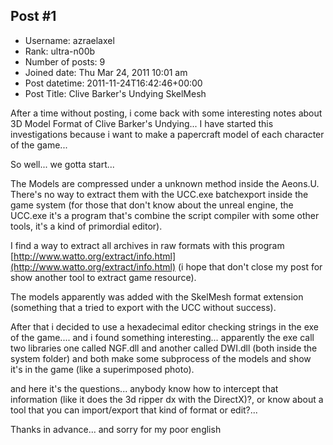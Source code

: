 ## Post #1
- Username: azraelaxel
- Rank: ultra-n00b
- Number of posts: 9
- Joined date: Thu Mar 24, 2011 10:01 am
- Post datetime: 2011-11-24T16:42:46+00:00
- Post Title: Clive Barker's Undying SkelMesh

After a time without posting, i come back with some interesting notes about 3D Model Format of Clive Barker's Undying...
I have started this investigations because i want to make a papercraft model of each character of the game...

So well... we gotta start...

The Models are compressed under a unknown method inside the Aeons.U. There's no way to extract them with the UCC.exe batchexport inside the game system (for those that don't know about the unreal engine, the UCC.exe it's a program that's combine the script compiler with some other tools, it's a kind of primordial editor).

I find a way to extract all archives in raw formats with this program [http://www.watto.org/extract/info.html](http://www.watto.org/extract/info.html) (i hope that don't close my post for show another tool to extract game resource).

The models apparently was added with the SkelMesh format extension (something that a tried to export with the UCC without success).

After that i decided to use a hexadecimal editor checking strings in the exe of the game.... and i found something interesting... apparently the exe call two libraries one called NGF.dll and another called DWI.dll (both inside the system folder) and both make some subprocess of the models and show it's in the game (like a superimposed photo).

and here it's the questions... anybody know how to intercept that information (like it does the 3d ripper dx with the DirectX)?, or know about a tool that you can import/export that kind of format or edit?...

Thanks in advance...
and sorry for my poor english

